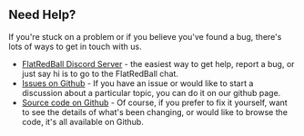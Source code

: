## Need Help?

If you're stuck on a problem or if you believe you've found a bug, there's lots of ways to get in touch with us.

-   [FlatRedBall Discord Server](https://discord.gg/dg7WsFv) - the easiest way to get help, report a bug, or just say hi is to go to the FlatRedBall chat.
-   [Issues on Github](https://github.com/vchelaru/flatredball/issues) - If you have an issue or would like to start a discussion about a particular topic, you can do it on our github page.
-   [Source code on Github](https://github.com/vchelaru/flatredball) - Of course, if you prefer to fix it yourself, want to see the details of what's been changing, or would like to browse the code, it's all available on Github.
